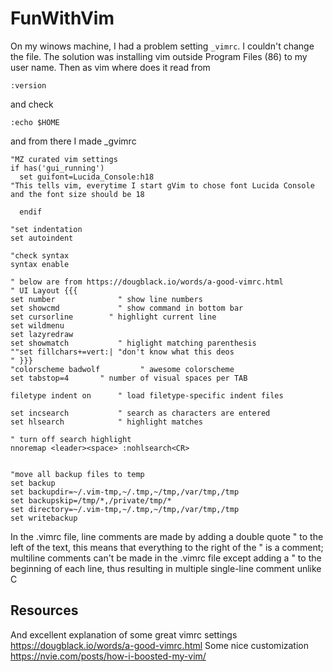 # FunWithVim

On my winows machine, I had a problem setting ```_vimrc```. I couldn't change the file. The solution was installing vim outside Program Files (86) to my user name. Then as vim where does it read from

```
:version
```

and check
```
:echo $HOME
```

and from there I made _gvimrc 

```
"MZ curated vim settings
if has('gui_running')
  set guifont=Lucida_Console:h18
"This tells vim, everytime I start gVim to chose font Lucida Console and the font size should be 18
  
  endif
  
"set indentation  
set autoindent

"check syntax
syntax enable  

" below are from https://dougblack.io/words/a-good-vimrc.html                                                           
" UI Layout {{{ 
set number              " show line numbers
set showcmd             " show command in bottom bar 
set cursorline        " highlight current line 
set wildmenu                        
set lazyredraw      
set showmatch           " higlight matching parenthesis 
""set fillchars+=vert:| "don't know what this deos                                                                      " }}}                                                                                                                                                                                                                                           "colorscheme badwolf         " awesome colorscheme                                                                                                                                                                                              set tabstop=4       " number of visual spaces per TAB           

filetype indent on      " load filetype-specific indent files

set incsearch           " search as characters are entered
set hlsearch            " highlight matches

" turn off search highlight
nnoremap <leader><space> :nohlsearch<CR>


"move all backup files to temp
set backup
set backupdir=~/.vim-tmp,~/.tmp,~/tmp,/var/tmp,/tmp
set backupskip=/tmp/*,/private/tmp/*
set directory=~/.vim-tmp,~/.tmp,~/tmp,/var/tmp,/tmp
set writebackup

```


In the .vimrc file, line comments are made by adding a double quote " to the left of the text, this means that everything to the right of the " is a comment; multiline comments can't be made in the .vimrc file except adding a " to the beginning of each line, thus resulting in multiple single-line comment unlike C


## Resources

And excellent explanation of some great vimrc settings https://dougblack.io/words/a-good-vimrc.html
Some nice customization https://nvie.com/posts/how-i-boosted-my-vim/
